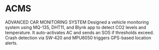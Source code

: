 # ACMS
ADVANCED CAR MONITORING SYSTEM 
Designed a vehicle monitoring system using MQ-135, DHT11, and Blynk app to detect CO2 levels and temperature. It auto-activates AC and sends an SOS if thresholds exceed. Crash detection via SW-420 and MPU6050 triggers GPS-based location alerts.
